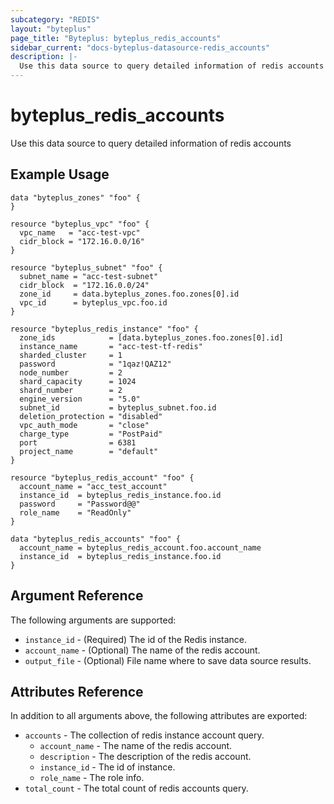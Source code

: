 ```yaml
---
subcategory: "REDIS"
layout: "byteplus"
page_title: "Byteplus: byteplus_redis_accounts"
sidebar_current: "docs-byteplus-datasource-redis_accounts"
description: |-
  Use this data source to query detailed information of redis accounts
---
```

# byteplus_redis_accounts
Use this data source to query detailed information of redis accounts
## Example Usage
```hcl
data "byteplus_zones" "foo" {
}

resource "byteplus_vpc" "foo" {
  vpc_name   = "acc-test-vpc"
  cidr_block = "172.16.0.0/16"
}

resource "byteplus_subnet" "foo" {
  subnet_name = "acc-test-subnet"
  cidr_block  = "172.16.0.0/24"
  zone_id     = data.byteplus_zones.foo.zones[0].id
  vpc_id      = byteplus_vpc.foo.id
}

resource "byteplus_redis_instance" "foo" {
  zone_ids            = [data.byteplus_zones.foo.zones[0].id]
  instance_name       = "acc-test-tf-redis"
  sharded_cluster     = 1
  password            = "1qaz!QAZ12"
  node_number         = 2
  shard_capacity      = 1024
  shard_number        = 2
  engine_version      = "5.0"
  subnet_id           = byteplus_subnet.foo.id
  deletion_protection = "disabled"
  vpc_auth_mode       = "close"
  charge_type         = "PostPaid"
  port                = 6381
  project_name        = "default"
}

resource "byteplus_redis_account" "foo" {
  account_name = "acc_test_account"
  instance_id  = byteplus_redis_instance.foo.id
  password     = "Password@@"
  role_name    = "ReadOnly"
}

data "byteplus_redis_accounts" "foo" {
  account_name = byteplus_redis_account.foo.account_name
  instance_id  = byteplus_redis_instance.foo.id
}
```
## Argument Reference
The following arguments are supported:
* `instance_id` - (Required) The id of the Redis instance.
* `account_name` - (Optional) The name of the redis account.
* `output_file` - (Optional) File name where to save data source results.

## Attributes Reference
In addition to all arguments above, the following attributes are exported:
* `accounts` - The collection of redis instance account query.
    * `account_name` - The name of the redis account.
    * `description` - The description of the redis account.
    * `instance_id` - The id of instance.
    * `role_name` - The role info.
* `total_count` - The total count of redis accounts query.


